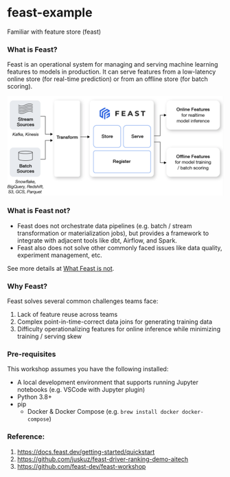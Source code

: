 # feast-example
Familiar with feature store (feast)

### What is Feast?
Feast is an operational system for managing and serving machine learning features to models in production. It can serve features from a low-latency online store (for real-time prediction) or from an offline store (for  batch scoring). 

<img src="images/feast_marchitecture.png" width=750>

### What is Feast not?
- Feast does not orchestrate data pipelines (e.g. batch / stream transformation or materialization jobs), but provides a framework to integrate with adjacent tools like dbt, Airflow, and Spark.
- Feast also does not solve other commonly faced issues like data quality, experiment management, etc. 

See more details at [What Feast is not](https://docs.feast.dev/#what-feast-is-not).

### Why Feast?
Feast solves several common challenges teams face:
1. Lack of feature reuse across teams
2. Complex point-in-time-correct data joins for generating training data
3. Difficulty operationalizing features for online inference while minimizing training / serving skew

### Pre-requisites
This workshop assumes you have the following installed:
- A local development environment that supports running Jupyter notebooks (e.g. VSCode with Jupyter plugin)
- Python 3.8+
- pip
  - Docker & Docker Compose (e.g. `brew install docker docker-compose`)

### Reference:
1. https://docs.feast.dev/getting-started/quickstart
3. https://github.com/juskuz/feast-driver-ranking-demo-aitech
4. https://github.com/feast-dev/feast-workshop
